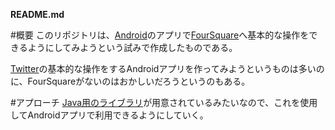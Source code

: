 __README.md__

#概要
このリポジトリは、[Android](http://developer.android.com/index.html)のアプリで[FourSquare](http://foursquare.com)へ基本的な操作をできるようにしてみようという試みで作成したものである。

[Twitter](http://twitter.com)の基本的な操作をするAndroidアプリを作ってみようというものは多いのに、FourSquareがないのはおかしいだろうというのもある。

#アプローチ
[Java用のライブラリ](http://code.google.com/p/foursquare-api-java/)が用意されているみたいなので、これを使用してAndroidアプリで利用できるようにしていく。

